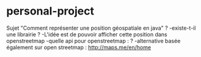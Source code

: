 # personal-project


Sujet "Comment représenter une position géospatiale en java" ?
-existe-t-il une librairie ?
-L'idée est de pouvoir afficher cette position dans openstreetmap
-quelle api pour openstreetmap : ?
-alternative basée également sur open streetmap : http://maps.me/en/home
